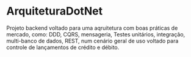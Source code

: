 # ArquiteturaDotNet
Projeto backend voltado para uma aqruitetura com boas práticas de mercado, como: DDD, CQRS, mensageria,  Testes unitários, integração, multi-banco de dados, REST, num cenário geral de uso voltado para controle de lançamentos de crédito e débito.
